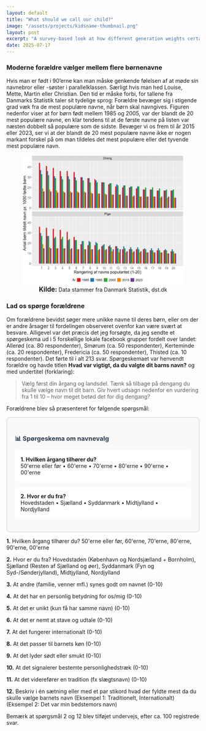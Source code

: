 ```yaml
---
layout: default
title: "What should we call our child?"
image: "/assets/projects/kidsname-thumbnail.png"
layout: post
excerpt: "A survey-based look at how different generation weights certain factors when naming childs. Article on Danish."
date: 2025-07-17
---
```


### Moderne forældre vælger mellem flere børnenavne

Hvis man er født i 90’erne kan man måske genkende følelsen af at møde sin navnebror eller -søster i parallelklassen. Særligt hvis man hed Louise, Mette, Martin eller Christian. Den tid er måske forbi, for tallene fra Danmarks Statistik taler sit tydelige sprog: Forældre bevæger sig i stigende grad væk fra de mest populære navne, når børn skal navngives. Figuren nedenfor viser at for børn født mellem 1985 og 2005, var der blandt de 20 mest populære navne, en klar tendens til at de første navne på listen var næsten dobbelt så populære som de sidste. Bevæger vi os frem til år 2015 eller 2023, ser vi at der blandt de 20 mest populære navne ikke er nogen markant forskel på om man tildeles det mest populære eller det tyvende mest populære navn. 

<figure style="text-align: center;">
 <img src="/assets/projects/foedsler.png" alt="De mest populære børnenavne henover generationer" width="600">
 <figcaption style="text-align: center;">
   <strong style="font-size: 1.2em;">Kilde:</strong> Data stammer fra Danmark Statistik, dst.dk
 </figcaption>
</figure>

### Lad os spørge forældrene

Om forældrene bevidst søger mere unikke navne til deres børn, eller om der er andre årsager til fordelingen observeret ovenfor kan være svært  at besvare. Alligevel var det præcis det jeg forsøgte, da jeg sendte et spørgeskema ud i 5 forskellige lokale facebook grupper fordelt over landet: Allerød (ca. 80 respondenter), Smørum (ca. 50 respondenter), Kerteminde (ca. 20 respondenter), Fredericia (ca. 50 respondenter), Thisted (ca. 10 respondenter). Det førte til i alt 213 svar. Spørgeskemaet var henvendt forældre og havde titlen **Hvad var vigtigt, da du valgte dit barns navn?** og med undertitel (forklaring):

> Vælg først din årgang og landsdel. Tænk så tilbage på dengang du skulle vælge navn til dit barn. Giv hvert udsagn nedenfor en vurdering fra 1 til 10 – hvor meget betød det for dig dengang?

Forældrene blev så præsenteret for følgende spørgsmål:

<div style="border: 2px solid #e0e0e0; border-radius: 10px; padding: 20px; background-color: #f9f9f9;">
  <h3 style="color: #2c3e50; margin-bottom: 15px;">📊 Spørgeskema om navnevalg</h3>
  
  <div style="background-color: white; padding: 15px; border-radius: 8px; margin-bottom: 15px;">
    <strong>1. Hvilken årgang tilhører du?</strong><br>
    50'erne eller før • 60'erne • 70'erne • 80'erne • 90'erne • 00'erne
  </div>
  
  <div style="background-color: white; padding: 15px; border-radius: 8px; margin-bottom: 15px;">
    <strong>2. Hvor er du fra?</strong><br>
    Hovedstaden • Sjælland • Syddanmark • Midtjylland • Nordjylland
  </div>
</div>

**1.** Hvilken årgang tilhører du? 50'erne eller før, 60'erne, 70'erne, 80'erne, 90'erne, 00'erne

**2.** Hvor er du fra? Hovedstaden (København og Nordsjælland + Bornholm), Sjælland (Resten af Sjælland og øer), Syddanmark (Fyn og Syd-/Sønderjylland), Midtjylland, Nordjylland  

**3.** At andre (familie, venner mfl.) synes godt om navnet (0-10)

**4.** At det har en personlig betydning for os/mig (0-10)

**5.** At det er unikt (kun få har samme navn) (0-10)

**6.** At det er nemt at stave og udtale (0-10)

**7.** At det fungerer internationalt (0-10)

**8.** At det passer til barnets køn (0-10)

**9.** At det lyder sødt eller smukt (0-10)

**10.** At det signalerer bestemte personlighedstræk (0-10)

**11.** At det viderefører en tradition (fx slægtsnavn) (0-10)

**12.** Beskriv i én sætning eller med et par stikord hvad der fyldte mest da du skulle vælge barnets navn
(Eksempel 1: Traditionelt, Internationalt)
(Eksempel 2: Det var min bedstemors navn)

Bemærk at spørgsmål 2 og 12 blev tilføjet undervejs, efter ca. 100 registrede svar.

